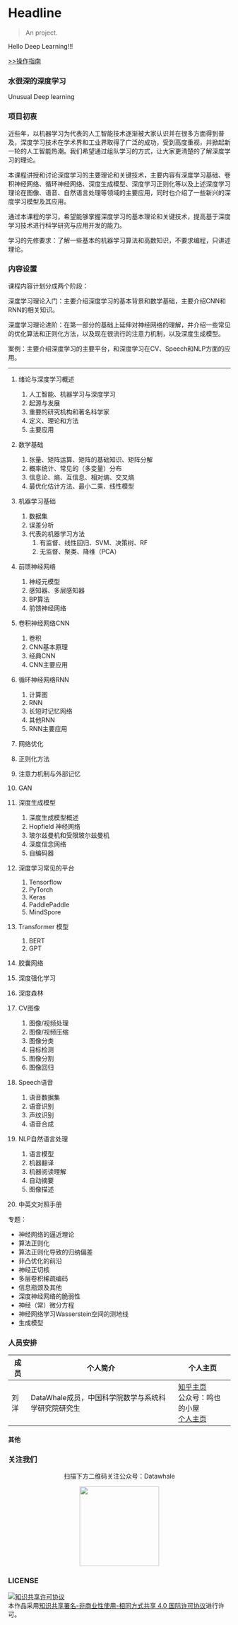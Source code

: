 # Headline

> An project.

Hello Deep Learning!!!

[>>操作指南](guide.md)



### 水很深的深度学习
Unusual Deep learning

### 项目初衷

近些年，以机器学习为代表的人工智能技术逐渐被大家认识并在很多方面得到普及，深度学习技术在学术界和工业界取得了广泛的成功，受到高度重视，并掀起新一轮的人工智能热潮。我们希望通过组队学习的方式，让大家更清楚的了解深度学习的理论。

本课程讲授和讨论深度学习的主要理论和关键技术，主要内容有深度学习基础、卷积神经网络、循环神经网络、深度生成模型、深度学习正则化等以及上述深度学习理论在图像、语音、自然语言处理等领域的主要应用，同时也介绍了一些新兴的深度学习模型及其应用。

通过本课程的学习，希望能够掌握深度学习的基本理论和关键技术，提高基于深度学习技术进行科学研究与应用开发的能力。

学习的先修要求：了解一些基本的机器学习算法和高数知识，不要求编程，只讲述理论。

### 内容设置

课程内容计划分成两个阶段：

深度学习理论入门：主要介绍深度学习的基本背景和数学基础，主要介绍CNN和RNN的相关知识。

深度学习理论进阶：在第一部分的基础上延伸对神经网络的理解，并介绍一些常见的优化算法和正则化方法，以及现在很流行的注意力机制，以及深度生成模型。

案例：主要介绍深度学习的主要平台，和深度学习在CV、Speech和NLP方面的应用。

------



1. 绪论与深度学习概述
   1. 人工智能、机器学习与深度学习
   2. 起源与发展
   3. 重要的研究机构和著名科学家
   4. 定义、理论和方法
   5. 主要应用
2. 数学基础
   1. 张量、矩阵运算、矩阵的基础知识、矩阵分解
   2. 概率统计、常见的（多变量）分布
   3. 信息论、熵、互信息、相对熵、交叉熵
   4. 最优化估计方法、最小二乘、线性模型
3. 机器学习基础
   1. 数据集
   2. 误差分析
   3. 代表的机器学习方法
      1. 有监督、线性回归、SVM、决策树、RF
      2. 无监督、聚类、降维（PCA）
4. 前馈神经网络 
   1. 神经元模型
   2. 感知器、多层感知器
   3. BP算法
   4. 前馈神经网络
5. 卷积神经网络CNN 
   1. 卷积
   2. CNN基本原理
   3. 经典CNN
   4. CNN主要应用
6. 循环神经网络RNN
   1. 计算图
   2. RNN
   3. 长短时记忆网络
   4. 其他RNN
   5. RNN主要应用



1. 网络优化
2. 正则化方法
3. 注意力机制与外部记忆
4. GAN
5. 深度生成模型
   1. 深度生成模型概述
   2. Hopfield 神经网络
   3. 玻尔兹曼机和受限玻尔兹曼机
   4. 深度信念网络
   5. 自编码器
6. 深度学习常见的平台
   1. Tensorflow
   2. PyTorch
   3. Keras
   4. PaddlePaddle
   5. MindSpore



1. Transformer 模型
   1. BERT
   2. GPT
2. 胶囊网络
3. 深度强化学习
4. 深度森林




1. CV图像
   1. 图像/视频处理
   2. 图像/视频压缩
   3. 图像分类
   4. 目标检测
   5. 图像分割
   6. 图像回归
2. Speech语音
   1. 语音数据集
   2. 语音识别
   3. 声纹识别
   4. 语音合成
3. NLP自然语言处理
   1. 语言模型
   2. 机器翻译
   3. 机器阅读理解
   4. 自动摘要
   5. 图像描述
4. 中英文对照手册



专题：

- 神经网络的逼近理论
- 算法正则化
- 算法正则化导致的归纳偏差
- 非凸优化的前沿
- 神经正切核
- 多层卷积稀疏编码
- 信息瓶颈及其他
- 深度神经网络的脆弱性
- 神经（常）微分方程
- 神经网络学习Wasserstein空间的测地线
- 生成模型



### 人员安排

| 成员 | 个人简介                                            | 个人主页                                                     |
| ---- | --------------------------------------------------- | ------------------------------------------------------------ |
| 刘洋 | DataWhale成员，中国科学院数学与系统科学研究院研究生 | [知乎主页](https://www.zhihu.com/people/ming-ren-19-34)<br />公众号：鸣也的小屋<br />[个人主页](https://liu-yang-maker.github.io/Liu.Y/) |

#### 其他



### 关注我们
<div align=center>
	<p>扫描下方二维码关注公众号：Datawhale</p>
<img src="https://raw.githubusercontent.com/datawhalechina/pumpkin-book/master/res/qrcode.jpeg" width = "180" height = "180">
</div>

### LICENSE
<a rel="license" href="http://creativecommons.org/licenses/by-nc-sa/4.0/"><img alt="知识共享许可协议" style="border-width:0" src="https://img.shields.io/badge/license-CC%20BY--NC--SA%204.0-lightgrey" /></a><br />本作品采用<a rel="license" href="http://creativecommons.org/licenses/by-nc-sa/4.0/">知识共享署名-非商业性使用-相同方式共享 4.0 国际许可协议</a>进行许可。



